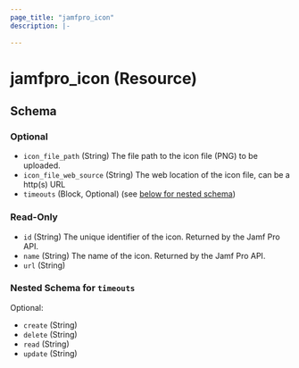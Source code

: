 ```yaml
---
page_title: "jamfpro_icon"
description: |-
  
---
```


# jamfpro_icon (Resource)


<!-- schema generated by tfplugindocs -->
## Schema

### Optional

- `icon_file_path` (String) The file path to the icon file (PNG) to be uploaded.
- `icon_file_web_source` (String) The web location of the icon file, can be a http(s) URL
- `timeouts` (Block, Optional) (see [below for nested schema](#nestedblock--timeouts))

### Read-Only

- `id` (String) The unique identifier of the icon. Returned by the Jamf Pro API.
- `name` (String) The name of the icon. Returned by the Jamf Pro API.
- `url` (String)

<a id="nestedblock--timeouts"></a>
### Nested Schema for `timeouts`

Optional:

- `create` (String)
- `delete` (String)
- `read` (String)
- `update` (String)
